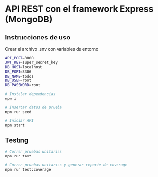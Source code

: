 # API REST con el framework Express (MongoDB)

## Instrucciones de uso

Crear el archivo .env con variables de entorno

```bash
API_PORT=3000
JWT_KEY=super_secret_key
DB_HOST=localhost
DB_PORT=3306
DB_NAME=todos
DB_USER=root
DB_PASSWORD=root
```

```bash
# Instalar dependencias
npm i

# Insertar datos de prueba
npm run seed

# Iniciar API
npm start
```

## Testing
```bash
# Correr pruebas unitarias
npm run test

# Correr pruebas unitarias y generar reporte de coverage
npm run test:coverage
```
